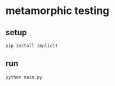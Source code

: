 # metamorphic testing

## setup

```shell
pip install implicit
```

## run

```shell
python main.py
```
